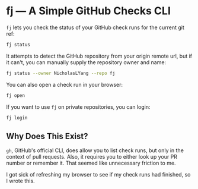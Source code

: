 # fj — A Simple GitHub Checks CLI

`fj` lets you check the status of your GitHub check runs for the current git ref:

```bash
fj status
```

It attempts to detect the GitHub repository from your origin remote url, but if it can't, you can manually supply 
the repository owner and name:

```bash
fj status --owner NicholasLYang --repo fj
```

You can also open a check run in your browser:

```bash
fj open
```

If you want to use `fj` on private repositories, you can login:

```bash
fj login
```

## Why Does This Exist?

`gh`, GitHub's official CLI, does allow you to list check runs, but only in the context of pull requests. Also, it 
requires you to either look up your PR number or remember it. That seemed like unnecessary friction to me.

I got sick of refreshing my browser to see if my check runs had finished, so I wrote this.

